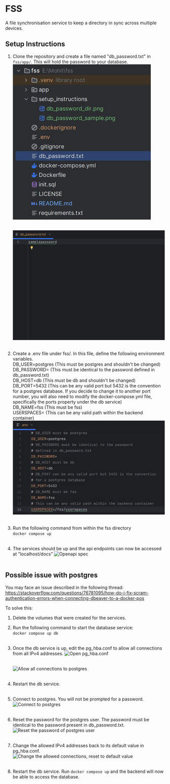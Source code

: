 # FSS
A file synchronisation service to keep a directory in sync across multiple devices. 

## Setup Instructions
1. Clone the repository and create a file named "db_password.txt" in `fss/app/`. This will hold the password to your database.
   <br>
   ![The db_password.txt file](./setup_instructions/db_password_dir.png)
   <br><br>
   
   ![A sample db_password file](./setup_instructions/db_password_sample.png)
   <br><br>
   
2. Create a .env file under fss/. In this file,
   define the following environment variables.
   <br>
   DB_USER=postgres (This must be postgres and shouldn't be changed)
   <br>
   DB_PASSWORD= (This must be identical to the password defined in db_password.txt)
   <br>
   DB_HOST=db (This must be db and shouldn't be changed)
   <br>
   DB_PORT=5432 (This can be any valid port but 5432 is the convention for a postgres database. If you decide to change
   it to another port number, you will also need to modify the docker-compose.yml file, specifically the ports property
   under the db service)
   <br>
   DB_NAME=fss (This must be fss)
   <br>
   USERSPACES= (This can be any valid path within the backend container)
   <br>
   ![A sample .env file](./setup_instructions/sample_env.png)
   <br><br>
   
3. Run the following command from within the fss directory
   <br>
   ```docker compose up```
   <br><br>
   
4. The services should be up and the api endpoints can now be accessed at "localhost/docs"
   ![Openapi spec](./setup_instructions/openapi.png)
   <br><br>

## Possible issue with postgres
You may face an issue described in the following thread: https://stackoverflow.com/questions/76781095/how-do-i-fix-scram-authentication-errors-when-connecting-dbeaver-to-a-docker-pos

To solve this:
1. Delete the volumes that were created for the services.
2. Run the following command to start the database service:
   <br>
   `docker compose up db`
   <br><br>
   
3. Once the db service is up, edit the pg_hba.conf to allow all connections from all IPv4 addresses.
   ![Open pg_hba.conf](./setup_instructions/edit_pg_hba.png)
   <br><br>
   
   ![Allow all connections to postgres](./setup_instructions/allow_all_connections.png)
   <br><br>
   
4. Restart the db service.
   <br><br>
   
5. Connect to postgres. You will not be prompted for a password.
   <br>
   ![Connect to postgres](./setup_instructions/connect_to_postgres.png)
   <br><br>
   
6. Reset the password for the postgres user. The password must be identical to the password present in db_password.txt.
   <br>
   ![Reset the password of postgres user](./setup_instructions/alter_password.png)
   <br><br>
   
7. Change the allowed IPv4 addresses back to its default value in pg_hba.conf.
   <br>
   ![Change the allowed connections, reset to default value](./setup_instructions/revert_allowed_ip.png)
   <br><br>
8. Restart the db service. Run `docker compose up` and the backend will now be able to access the database.